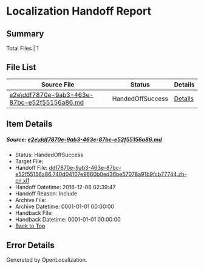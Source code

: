 # <a name='report-top'></a> Localization Handoff Report

## Summary
 Total Files | 1

## File List
 Source File | Status | Details 
 ----------- | ------ | ------- 
 [e2e\ddf7870e-9ab3-463e-87bc-e52f55156a86.md](https://github.com/OpenLocalizationTestOrg/ol-test0/blob/8498f511c7b1ff15d5f20e425c27945d444c2e4f/e2e/ddf7870e-9ab3-463e-87bc-e52f55156a86.md) | HandedOffSuccess | [Details](#bbe89a8eb38c67b1d60d3dfffa09dcffa1a5b7572)

## Item Details
##### <a name='bbe89a8eb38c67b1d60d3dfffa09dcffa1a5b7572'></a> Source: [e2e\ddf7870e-9ab3-463e-87bc-e52f55156a86.md](https://github.com/OpenLocalizationTestOrg/ol-test0/blob/8498f511c7b1ff15d5f20e425c27945d444c2e4f/e2e/ddf7870e-9ab3-463e-87bc-e52f55156a86.md)
* Status: HandedOffSuccess
* Target File: 
* Handoff File: [ddf7870e-9ab3-463e-87bc-e52f55156a86.740d04107e9660b0ed36be57078a91b9fcb77744.zh-cn.xlf](https://github.com/OpenLocalizationTestOrg/ol-test0-handoff/blob/eebebf29b28adeed394cf3013d7da9fbf4074e2e/ol-handoff/OpenLocalizationTestOrg/ol-test0-zhcn/shujia/mt/ddf7870e-9ab3-463e-87bc-e52f55156a86.740d04107e9660b0ed36be57078a91b9fcb77744.zh-cn.xlf)
* Handoff Datetime: 2016-12-06 02:39:47
* Handoff Reason: Include
* Archive File: 
* Archive Datetime: 0001-01-01 00:00:00
* Handback File: 
* Handback Datetime: 0001-01-01 00:00:00
* [Back to Top](#report-top)


## Error Details

Generated by OpenLocalization.
